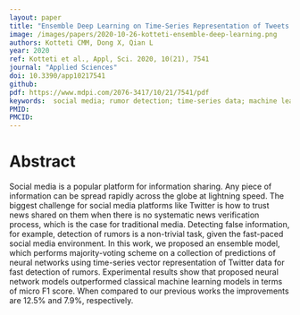 ```yaml
---
layout: paper
title: "Ensemble Deep Learning on Time-Series Representation of Tweets for Rumor Detection in Social Media"
image: /images/papers/2020-10-26-kotteti-ensemble-deep-learning.png
authors: Kotteti CMM, Dong X, Qian L
year: 2020
ref: Kotteti et al., Appl, Sci. 2020, 10(21), 7541
journal: "Applied Sciences"
doi: 10.3390/app10217541
github:
pdf: https://www.mdpi.com/2076-3417/10/21/7541/pdf
keywords:  social media; rumor detection; time-series data; machine learning; deep learning; Twitter
PMID: 
PMCID: 
---
```


# Abstract

Social media is a popular platform for information sharing. Any piece of information can be spread rapidly across the globe at lightning speed. The biggest challenge for social media platforms like Twitter is how to trust news shared on them when there is no systematic news verification process, which is the case for traditional media. Detecting false information, for example, detection of rumors is a non-trivial task, given the fast-paced social media environment. In this work, we proposed an ensemble model, which performs majority-voting scheme on a collection of predictions of neural networks using time-series vector representation of Twitter data for fast detection of rumors. Experimental results show that proposed neural network models outperformed classical machine learning models in terms of micro F1 score. When compared to our previous works the improvements are 12.5% and 7.9%, respectively.


